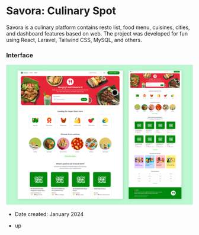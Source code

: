 # Savora: Culinary Spot
Savora is a culinary platform contains resto list, food menu, cuisines, cities, and dashboard features based on web. The project was developed for fun using React, Laravel, Tailwind CSS, MySQL, and others.

### Interface
![Interface](https://raw.githubusercontent.com/luqmanherifa/luqman-herifa-personal-portfolio-v2/main/public/works/savora.png)

- Date created: January 2024

- up
